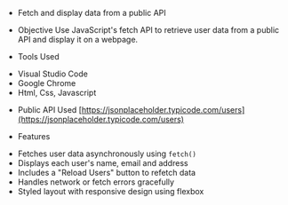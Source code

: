 * Fetch and display data from a public API

* Objective
Use JavaScript's fetch API to retrieve user data from a public API and display it on a webpage.


* Tools Used
- Visual Studio Code
- Google Chrome
- Html, Css, Javascript


* Public API Used
[https://jsonplaceholder.typicode.com/users](https://jsonplaceholder.typicode.com/users)


* Features
- Fetches user data asynchronously using `fetch()`
- Displays each user's name, email and address
- Includes a "Reload Users" button to refetch data
- Handles network or fetch errors gracefully
- Styled layout with responsive design using flexbox

